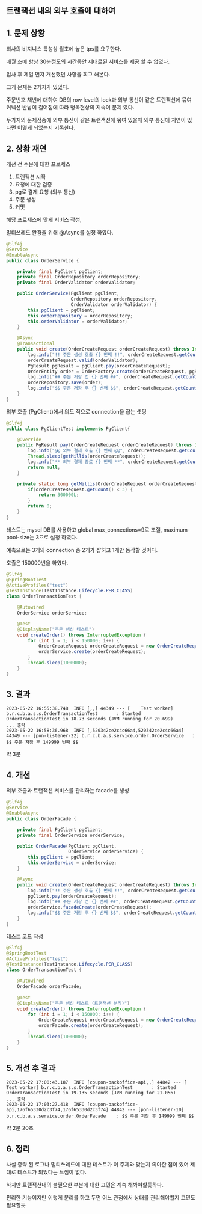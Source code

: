 ## **트랜잭션 내의 외부 호출에 대하여**

## 1. 문제 상황

회사의 비지니스 특성상 월초에 높은 tps를 요구한다. 

매월 초에 항상 30분정도의 시간동안 제대로된 서비스를 제공 할 수 없었다.

입사 후 제일 먼저 개선했던 사항을 회고 해본다.

크게 문제는 2가지가 있었다.

주문번호 채번에 대하여 DB의 row level의 lock과 외부 통신이 같은 트랜잭션에 묶여 커넥션 반납이 길어짐에 따라 병목현상의 지속이 문제 였다.

두가지의 문제점중에 외부 통신이 같은 트랜잭션에 묶여 있을때 외부 통신에 지연이 있다면 어떻게 되었는지 기록한다. 

## 2. 상황 재연

개선 전 주문에 대한 프로세스

1. 트랜잭션 시작
2. 요청에 대한 검증
3. pg로 결제 요청 (외부 통신)
4. 주문 생성
5. 커밋

해당 프로세스에 맞게 서비스 작성, 

멀티쓰레드 환경을 위해 @Async를 설정 하였다.

```java
@Slf4j
@Service
@EnableAsync
public class OrderService {

    private final PgClient pgClient;
    private final OrderRepository orderRepository;
    private final OrderValidator orderValidator;

    public OrderService(PgClient pgClient,
                        OrderRepository orderRepository,
                        OrderValidator orderValidator) {
        this.pgClient = pgClient;
        this.orderRepository = orderRepository;
        this.orderValidator = orderValidator;
    }

    @Async
    @Transactional
    public void create(OrderCreateRequest orderCreateRequest) throws InterruptedException {
        log.info("!! 주문 생성 호출 {} 번째 !!", orderCreateRequest.getCount());
        orderCreateRequest.valid(orderValidator);
        PgResult pgResult = pgClient.pay(orderCreateRequest);
        OrderEntity order = OrderFactory.create(orderCreateRequest, pgResult);
        log.info("## 주문 저장 전 {} 번째 ##", orderCreateRequest.getCount());
        orderRepository.save(order);
        log.info("$$ 주문 저장 후 {} 번째 $$", orderCreateRequest.getCount());
    }
}
```

외부 호출 (PgClient)에서 의도 적으로 connection을 잡는 셋팅

```java
@Slf4j
public class PgClientTest implements PgClient{

    @Override
    public PgResult pay(OrderCreateRequest orderCreateRequest) throws InterruptedException {
        log.info("@@ 외부 결제 호출 {} 번째 @@", orderCreateRequest.getCount());
        Thread.sleep(getMillis(orderCreateRequest));
        log.info("** 외부 결제 종료 {} 번째 **", orderCreateRequest.getCount());
        return null;
    }

    private static long getMillis(OrderCreateRequest orderCreateRequest) {
        if(orderCreateRequest.getCount() < 3) {
            return 300000L;
        }
        return 0;
    }
}
```

테스트는 mysql DB를 사용하고 global max_connections=9로 조절, maximum-pool-size는 3으로 설정 하였다.

예측으로는 3개의 connection 중 2개가 잡히고 1개만 동작할 것이다.

호출은 150000번을 하였다.

```java
@Slf4j
@SpringBootTest
@ActiveProfiles("test")
@TestInstance(TestInstance.Lifecycle.PER_CLASS)
class OrderTransactionTest {

    @Autowired
    OrderService orderService;

    @Test
    @DisplayName("주문 생성 테스트")
    void createOrder() throws InterruptedException {
        for (int i = 1; i < 150000; i++) {
            OrderCreateRequest orderCreateRequest = new OrderCreateRequest(i);
            orderService.create(orderCreateRequest);
        }
        Thread.sleep(1000000);
    }
}
```

## 3. 결과

```
2023-05-22 16:55:38.748  INFO [,,] 44349 --- [    Test worker] b.r.c.b.a.s.s.OrderTransactionTest       : Started OrderTransactionTest in 18.73 seconds (JVM running for 20.699)
... 중략
2023-05-22 16:58:36.968  INFO [,520342ce2c4c66a4,520342ce2c4c66a4] 44349 --- [pon-listener-22] b.r.c.b.a.s.service.order.OrderService   : $$ 주문 저장 후 149999 번째 $$
```

약 3분





## 4. 개선

외부 호출과 트랜잭션 서비스를 관리하는 facade를 생성

```java
@Slf4j
@Service
@EnableAsync
public class OrderFacade {

    private final PgClient pgClient;
    private final OrderService orderService;

    public OrderFacade(PgClient pgClient,
                       OrderService orderService) {
        this.pgClient = pgClient;
        this.orderService = orderService;
    }

    @Async
    public void create(OrderCreateRequest orderCreateRequest) throws InterruptedException {
        log.info("!! 주문 생성 호출 {} 번째 !!", orderCreateRequest.getCount());
        pgClient.pay(orderCreateRequest);
        log.info("## 주문 저장 전 {} 번째 ##", orderCreateRequest.getCount());
        orderService.facadeCreate(orderCreateRequest);
        log.info("$$ 주문 저장 후 {} 번째 $$", orderCreateRequest.getCount());
    }
}
```

테스트 코드 작성

```java
@Slf4j
@SpringBootTest
@ActiveProfiles("test")
@TestInstance(TestInstance.Lifecycle.PER_CLASS)
class OrderTransactionTest {

    @Autowired
    OrderFacade orderFacade;
    
    @Test
    @DisplayName("주문 생성 테스트 (트랜잭션 분리)")
    void createOrder() throws InterruptedException {
        for (int i = 1; i < 150000; i++) {
            OrderCreateRequest orderCreateRequest = new OrderCreateRequest(i);
            orderFacade.create(orderCreateRequest);
        }
        Thread.sleep(1000000);
    }
}
```



## 5. 개선 후 결과

```
2023-05-22 17:00:43.187  INFO [coupon-backoffice-api,,] 44842 --- [    Test worker] b.r.c.b.a.s.s.OrderTransactionTest       : Started OrderTransactionTest in 19.135 seconds (JVM running for 21.056)
... 중략
2023-05-22 17:03:27.418  INFO [coupon-backoffice-api,176f65330d2c3f74,176f65330d2c3f74] 44842 --- [pon-listener-10] b.r.c.b.a.s.service.order.OrderFacade    : $$ 주문 저장 후 149999 번째 $$
```

약 2분 20초



## 6. 정리

사실 중략 된 로그나 멀티쓰레드에 대한 테스트가 이 주제와 맞는지 의아한 점이 있어 제대로 테스트가 되었다는 느낌이 없다.

하지만 트랜잭션내의 불필요한 부분에 대한 고민은 계속 해봐야할듯하다.

편리한 기능이지만 이렇게 분리를 하고 두면 어느 관점에서 상태를 관리해야할지 고민도 필요할듯

